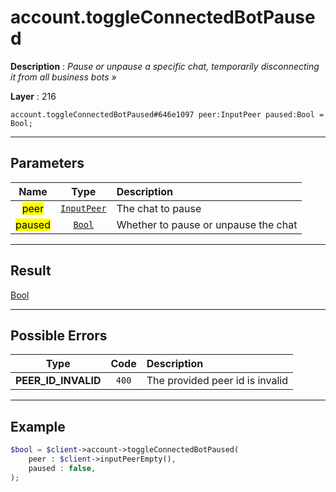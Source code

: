 # account.toggleConnectedBotPaused

**Description** : *Pause or unpause a specific chat, temporarily disconnecting it from all business bots &raquo;*

**Layer** : 216

```tl
account.toggleConnectedBotPaused#646e1097 peer:InputPeer paused:Bool = Bool;
```

---

## Parameters

| Name | Type | Description |
| :---: | :---: | :--- |
| <mark>peer</mark> | [`InputPeer`](type/InputPeer) | The chat to pause |
| <mark>paused</mark> | [`Bool`](type/Bool) | Whether to pause or unpause the chat |

---

## Result

[Bool](type/Bool)

---

## Possible Errors

| Type | Code | Description |
| :---: | :---: | :--- |
| **PEER_ID_INVALID** | `400` | The provided peer id is invalid |

---

## Example

```php
$bool = $client->account->toggleConnectedBotPaused(
	peer : $client->inputPeerEmpty(),
	paused : false,
);
```
